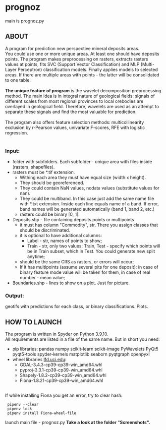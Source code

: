 # prognoz
main is prognoz.py

## ABOUT
A program for prediction new perspective mineral deposits areas.\
You could use one or more unique areas. At least one should have deposits points. The program makes preprocessing on rasters, extracts rasters values at points, fits SVC (Support Vector Classification) and MLP (Multi-Layer Perceptron) classification models. Finally applies models to selected areas. If there are multiple areas with points - the latter will be consolidated to one table.<br />
<br />
**The unique feature of program** is the wavelet decomposition preprocessing method. The main idea is in integral nature of geological fields: signals of different scales from most regional provinces to local orebodies are overlayed in geological field. Therefore, wavelets are used as an attempt to separate these signals and find the most valuable for prediction.<br />
<br />
The program also offers feature selection methods: multicollinearity exclusion by r-Pearson values, univariate F-scores, RFE with logistic regression.<br />
<br />
### Input:
- folder with subfolders. Each subfolder - unique area with files inside (rasters, shapefiles).
- rasters must be *.tif extension. 
    - Withing each area they must have equal size (width x height). 
    - They should be georeferenced. 
    - They could contain NaN values, nodata values (substitute values for nan). 
    - They could be multiband. In this case just add the same name file with *.txt extension. Inside each line equals name of a band. If error, band names will be generated automatically (band 1, band 2, etc.)
    - rasters could be binary [0, 1].
-   Deposits.shp - file containing deposits points or multipoints
    -  it must has column "Commodity", str. There you assign classes that should be discriminated.
    -  it is optional to have additional columns: 
        -  Label - str, names of points to show; 
        -  Train - str, only two values: Train, Test - specify which points will be in Train subset, which in Test. You could generate new split anytime; 
    -  should be the same CRS as rasters, or errors will occur;
    -  If it has multipoints (assume several pits for one deposit): in case of binary feature mode value will be taken for them, in case of real number - mean value;
-  Boundaries.shp - lines to show on a plot. Just for picture.

### Output: 
geotifs with predictions for each class, or binary classifications. Plots.

## HOW TO LAUNCH
The program is written in Spyder on Python 3.9.10.\
All requirements are listed in a file of the same name. But in short you need:
- pip libraries: pandas numpy scikit-learn scikit-image PyWavelets PyQt5 pyqt5-tools spyder-kernels matplotlib seaborn pyqtgraph openpyxl
- wheel libraries [lfd.uci.edu](https://www.lfd.uci.edu/~gohlke/pythonlibs/#gdal):
  - GDAL-3.4.3-cp39-cp39-win_amd64.whl
  - pyproj-3.3.1-cp39-cp39-win_amd64.whl
  - Shapely-1.8.2-cp39-cp39-win_amd64.whl
  - Fiona-1.8.21-cp39-cp39-win_amd64.whl
<br />
If while installing Fiona you get an error, try to clear hash:

     pipenv --clear
     pipenv lock
     pipenv install Fiona-wheel-file
launch main file - prognoz.py
**Take a look at the folder "Screenshots".**
